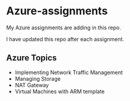 # Azure-assignments

My Azure assignments are adding in this repo.

I have updated this repo after each assignment.

## Azure Topics

- Implementing Network Traffic Management
- Managing Storage
- NAT Gateway
- Virtual Machines with ARM template
